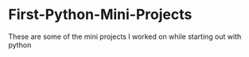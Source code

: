# First-Python-Mini-Projects
These are some of the mini projects I worked on while starting out with python
